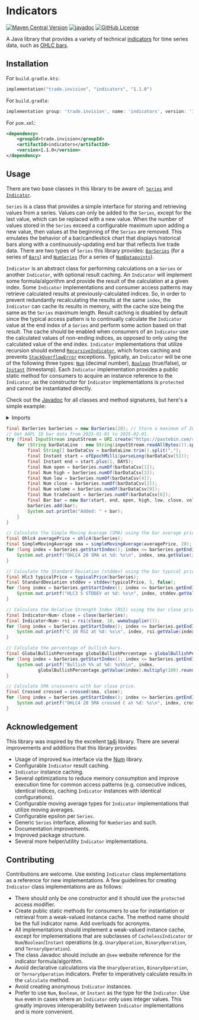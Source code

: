 # Indicators

[![Maven Central Version](https://img.shields.io/maven-central/v/trade.invision/indicators)](https://central.sonatype.com/artifact/trade.invision/indicators)
[![javadoc](https://javadoc.io/badge2/trade.invision/indicators/javadoc.svg)](https://javadoc.io/doc/trade.invision/indicators)
[![GitHub License](https://img.shields.io/github/license/invision-trading/indicators)](https://github.com/invision-trading/indicators/blob/main/LICENSE.txt)

A Java library that provides a variety of technical [indicators](https://www.investopedia.com/terms/i/indicator.asp) for
time series data, such as [OHLC bars](https://www.investopedia.com/terms/c/candlestick.asp).

## Installation

For `build.gradle.kts`:

```kotlin
implementation("trade.invision", "indicators", "1.1.0")
```

For `build.gradle`:

```groovy
implementation group: 'trade.invision', name: 'indicators', version: '1.1.0'
```

For `pom.xml`:

```xml
<dependency>
    <groupId>trade.invision</groupId>
    <artifactId>indicators</artifactId>
    <version>1.1.0</version>
</dependency>
```

## Usage

There are two base classes in this library to be aware of:
[`Series`](src/main/java/trade/invision/indicators/series/Series.java) and
[`Indicator`](src/main/java/trade/invision/indicators/indicator/Indicator.java).

`Series` is a class that provides a simple interface for storing and retrieving values from a series. Values
can only be added to the `Series`, except for the last value, which can be replaced with a new value. When the
number of values stored in the `Series` exceed a configurable maximum upon adding a new value, then values at
the beginning of the `Series` are removed. This emulates the behavior of a bar/candlestick chart that displays
historical bars along with a continuously-updating end bar that reflects live trade data. There are two types of
`Series` this library provides: [`BarSeries`](src/main/java/trade/invision/indicators/series/bar/BarSeries.java)
(for a series of [`Bars`](src/main/java/trade/invision/indicators/series/bar/Bar.java)) and
[`NumSeries`](src/main/java/trade/invision/indicators/series/num/NumSeries.java) (for a series of
[`NumDatapoints`](src/main/java/trade/invision/indicators/series/num/NumDatapoint.java)).

`Indicator` is an abstract class for performing calculations on a `Series` or another `Indicator`, with optional result
caching. An `Indicator` will implement some formula/algorithm and provide the result of the calculation at a given
index. Some `Indicator` implementations and consumer access patterns may retrieve calculated results at
previously-calculated indices. So, in order to prevent redundantly recalculating the results at the same `index`, the
`Indicator` can cache its results in memory, with the cache size being the same as the `Series` maximum length. Result
caching is disabled by default since the typical access pattern is to continually calculate the `Indicator` value at the
end index of a `Series` and perform some action based on that result. The cache should be enabled when consumers of an
`Indicator` use the calculated values of non-ending indices, as opposed to only using the calculated value of the end
index. `Indicator` implementations that utilize recursion should extend
[`RecursiveIndicator`](src/main/java/trade/invision/indicators/indicator/RecursiveIndicator.java), which forces caching
and prevents
[`StackOverflowError`](https://docs.oracle.com/en/java/javase/21/docs/api/java.base/java/lang/StackOverflowError.html)
exceptions. Typically, an `Indicator` will be one of the following three types:
[`Num`](https://javadoc.io/doc/trade.invision/num/latest/trade/invision/num/Num.html) (decimal number),
[`Boolean`](https://docs.oracle.com/en/java/javase/21/docs/api/java.base/java/lang/Boolean.html) (true/false), or
[`Instant`](https://docs.oracle.com/en/java/javase/21/docs/api/java.base/java/time/Instant.html) (timestamp). Each
`Indicator` implementation provides a public static method for consumers to acquire an instance reference to the
`Indicator`, as the constructor for `Indicator` implementations is `protected` and cannot be instantiated directly. 

Check out the [Javadoc](https://javadoc.io/doc/trade.invision/indicators) for all classes and method signatures, but
here's a simple example:

<details>
  <summary>Imports</summary>

  ```java
  import trade.invision.indicators.indicator.Indicator;
  import trade.invision.indicators.indicator.barprice.Hlc3;
  import trade.invision.indicators.indicator.barprice.Ohlc4;
  import trade.invision.indicators.indicator.bullishbearish.global.GlobalBullishPercentage;
  import trade.invision.indicators.indicator.crossed.Crossed;
  import trade.invision.indicators.indicator.ma.sma.SimpleMovingAverage;
  import trade.invision.indicators.indicator.statistical.StandardDeviation;
  import trade.invision.indicators.series.bar.Bar;
  import trade.invision.indicators.series.bar.BarSeries;
  import trade.invision.num.Num;
  
  import java.io.InputStream;
  import java.net.URI;
  import java.time.Instant;
  
  import static java.lang.Long.parseLong;
  import static java.time.Instant.ofEpochMilli;
  import static java.time.temporal.ChronoUnit.DAYS;
  import static trade.invision.indicators.indicator.bar.Close.close;
  import static trade.invision.indicators.indicator.barprice.Hlc3.typicalPrice;
  import static trade.invision.indicators.indicator.barprice.Ohlc4.ohlc4;
  import static trade.invision.indicators.indicator.bullishbearish.global.GlobalBullishPercentage.globalBullishPercentage;
  import static trade.invision.indicators.indicator.crossed.Crossed.crossed;
  import static trade.invision.indicators.indicator.ma.MovingAverageSupplier.wwmaSupplier;
  import static trade.invision.indicators.indicator.ma.sma.SimpleMovingAverage.simpleMovingAverage;
  import static trade.invision.indicators.indicator.rsi.RelativeStrengthIndex.rsi;
  import static trade.invision.indicators.indicator.statistical.StandardDeviation.stddev;
```
</details>

```java
final BarSeries barSeries = new BarSeries(20); // Store a maximum of 20 bars in memory
// Get AAPL 1D bar data from 2025-01-01 to 2025-02-01.
try (final InputStream inputStream = URI.create("https://pastebin.com/raw/dnLSgw44").toURL().openStream()) {
    for (String barDataLine : new String(inputStream.readAllBytes()).split("\n")) {
        final String[] barDataCsv = barDataLine.trim().split(",");
        final Instant start = ofEpochMilli(parseLong(barDataCsv[5]));
        final Instant end = start.plus(1, DAYS);
        final Num open = barSeries.numOf(barDataCsv[1]);
        final Num high = barSeries.numOf(barDataCsv[3]);
        final Num low = barSeries.numOf(barDataCsv[4]);
        final Num close = barSeries.numOf(barDataCsv[2]);
        final Num volume = barSeries.numOf(barDataCsv[0]);
        final Num tradeCount = barSeries.numOf(barDataCsv[6]);
        final Bar bar = new Bar(start, end, open, high, low, close, volume, tradeCount);
        barSeries.add(bar);
        System.out.println("Added: " + bar);
    }
}

// Calculate the Simple Moving Average (SMA) using the bar average price.
final Ohlc4 averagePrice = ohlc4(barSeries);
final SimpleMovingAverage sma = simpleMovingAverage(averagePrice, 20);
for (long index = barSeries.getStartIndex(); index <= barSeries.getEndIndex(); index++) {
    System.out.printf("OHLC4 20 SMA at %d: %s\n", index, sma.getValue(index));
}

// Calculate the Standard Deviation (stddev) using the bar typical price.
final Hlc3 typicalPrice = typicalPrice(barSeries);
final StandardDeviation stddev = stddev(typicalPrice, 5, false);
for (long index = barSeries.getStartIndex(); index <= barSeries.getEndIndex(); index++) {
    System.out.printf("HLC3 5 STDDEV at %d: %s\n", index, stddev.getValue(index));
}

// Calculate the Relative Strength Index (RSI) using the bar close price and Welles Wilder Moving Average (WWMA).
final Indicator<Num> close = close(barSeries);
final Indicator<Num> rsi = rsi(close, 10, wwmaSupplier());
for (long index = barSeries.getStartIndex(); index <= barSeries.getEndIndex(); index++) {
    System.out.printf("C 10 RSI at %d: %s\n", index, rsi.getValue(index));
}

// Calculate the percentage of bullish bars.
final GlobalBullishPercentage globalBullishPercentage = globalBullishPercentage(barSeries);
for (long index = barSeries.getStartIndex(); index <= barSeries.getEndIndex(); index++) {
    System.out.printf("Bullish %% at %d: %s%%\n", index,
            globalBullishPercentage.getValue(index).multiply(100).round());
}

// Calculate SMA crossovers with bar close price.
final Crossed crossed = crossed(sma, close);
for (long index = barSeries.getStartIndex(); index <= barSeries.getEndIndex(); index++) {
    System.out.printf("OHLC4 20 SMA crossed C at %d: %s\n", index, crossed.getValue(index));
}
```

## Acknowledgement

This library was inspired by the excellent [ta4j](https://github.com/ta4j/ta4j) library. There are several improvements
and additions that this library provides:

- Usage of improved `Num` interface via the [Num](https://github.com/invision-trading/num) library.
- Configurable `Indicator` result caching.
- `Indicator` instance caching.
- Several optimizations to reduce memory consumption and improve execution time for common access patterns (e.g.
  consecutive indices, identical indices, caching `Indicator` instances with identical configurations).
- Configurable moving average types for `Indicator` implementations that utilize moving averages.
- Configurable epsilon per `Series`.
- Generic `Series` interface, allowing for `NumSeries` and such.
- Documentation improvements.
- Improved package structure.
- Several more helper/utility `Indicator` implementations.

## Contributing

Contributions are welcome. Use existing `Indicator` class implementations as a reference for new implementations. A few
guidelines for creating `Indicator` class implementations are as follows:

- There should only be one constructor and it should use the `protected` access modifier.
- Create public static methods for consumers to use for instantiation or retrieval from a weak-valued instance cache.
  The method name should be the full indicator name. Add overloads for acronyms.
- All implementations should implement a weak-valued instance cache, except for implementations that are subclasses of
  `CachelessIndicator` or `Num`/`Boolean`/`Instant` operations (e.g. `UnaryOperation`, `BinaryOperation`, and
  `TernaryOperation`).
- The class Javadoc should include an `@see` website reference for the indicator formula/algorithm.
- Avoid declarative calculations via the `UnaryOperation`, `BinaryOperation`, or `TernaryOperation` indicators. Prefer
  to imperatively calculate results in the `calculate` method.
- Avoid creating anonymous `Indicator` instances.
- Prefer to use `Num`, `Boolean`, or `Instant` as the type for the `Indicator`. Use `Num` even in cases where an
  `Indicator` only uses integer values. This greatly improves interoperability between `Indicator` implementations and
  is more convenient.
